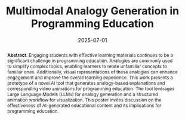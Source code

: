 ---
title: "Multimodal Analogy Generation in Programming Education"
authors: '<i>Yuri Noviello, Anastasiia Birillo, and Gosia Migut</i>'
status: "accepted"
collection: publications
permalink: /publications/2025-07-01-multimodal-analogy-generation-poster
date: 2025-07-01
venue: "<b>ITiCSE'25</b>"
level: 'A'
counter_id: 'C17'
abstract: "<p><b>Abstract</b>. Engaging students with effective learning materials continues to be a significant challenge in programming education. Analogies are commonly used to simplify complex topics, enabling learners to relate unfamiliar concepts to familiar ones. Additionally, visual representations of these analogies can enhance engagement and improve the overall learning experience. This work presents a prototype of a novel AI tool that generates analogy-based explanations and corresponding video animations for programming education. The tool leverages Large Language Models (LLMs) for analogy generation and a structured animation workflow for visualization. This poster invites discussion on the effectiveness of AI-generated educational content and its implications for programming education.</p>"
---
